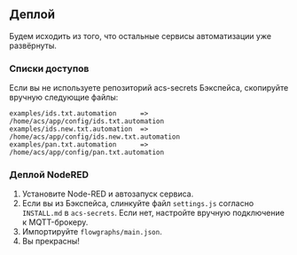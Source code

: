 ## Деплой
Будем исходить из того, что остальные сервисы автоматизации уже развёрнуты.

### Списки доступов
Если вы не используете репозиторий acs-secrets Бэкспейса, скопируйте вручную следующие файлы:
```
examples/ids.txt.automation      =>  /home/acs/app/config/ids.txt.automation
examples/ids.new.txt.automation  =>  /home/acs/app/config/ids.new.txt.automation
examples/pan.txt.automation      =>  /home/acs/app/config/pan.txt.automation
```

### Деплой NodeRED
1. Установите Node-RED и автозапуск сервиса.
2. Если вы из Бэкспейса, слинкуйте файл `settings.js` согласно `INSTALL.md` в `acs-secrets`.
   Если нет, настройте вручную подключение к MQTT-брокеру.
3. Импортируйте `flowgraphs/main.json`.
4. Вы прекрасны!
